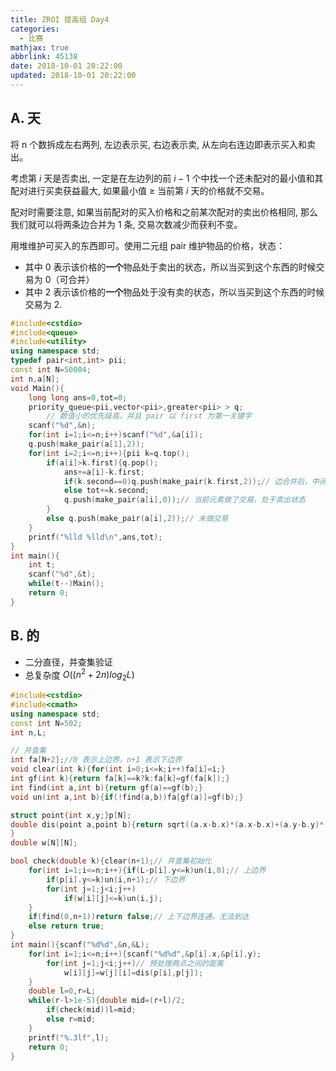 ```yaml
---
title: ZROI 提高组 Day4
categories:
  - 比赛
mathjax: true
abbrlink: 45138
date: 2018-10-01 20:22:00
updated: 2018-10-01 20:22:00
---
```

## A. 天
将 n 个数拆成左右两列, 左边表示买, 右边表示卖, 从左向右连边即表示买入和卖出。

考虑第 $i$ 天是否卖出, 一定是在左边列的前 $i-1$ 个中找一个还未配对的最小值和其配对进行买卖获益最大, 如果最小值 $\geq$ 当前第 $i$ 天的价格就不交易。

配对时需要注意, 如果当前配对的买入价格和之前某次配对的卖出价格相同, 那么我们就可以将两条边合并为 $1$ 条, 交易次数减少而获利不变。

用堆维护可买入的东西即可。使用二元组 pair 维护物品的价格，状态：

- 其中 0 表示该价格的**一个**物品处于卖出的状态，所以当买到这个东西的时候交易为 0（可合并）
- 其中 2 表示该价格的**一个**物品处于没有卖的状态，所以当买到这个东西的时候交易为 2.


```cpp
#include<cstdio>
#include<queue>
#include<utility>
using namespace std;
typedef pair<int,int> pii;
const int N=50004;
int n,a[N];
void Main(){
	long long ans=0,tot=0;
	priority_queue<pii,vector<pii>,greater<pii> > q;
		// 数值小的优先级高，并且 pair 以 first 为第一关键字
	scanf("%d",&n);
	for(int i=1;i<=n;i++)scanf("%d",&a[i]);
	q.push(make_pair(a[1],2));
	for(int i=2;i<=n;i++){pii k=q.top();
		if(a[i]>k.first){q.pop();
			ans+=a[i]-k.first;
			if(k.second==0)q.push(make_pair(k.first,2));// 边合并后，中间的那个元素又可以使用
			else tot+=k.second;
			q.push(make_pair(a[i],0));// 当前元素做了交易，处于卖出状态
		}
		else q.push(make_pair(a[i],2));// 未做交易
	}
	printf("%lld %lld\n",ans,tot);
}
int main(){
	int t;
	scanf("%d",&t);
	while(t--)Main();
	return 0;
}
```

## B. 的
- 二分直径，并查集验证
- 总复杂度 $O((n^2+2n)log_2L)$
```cpp
#include<cstdio>
#include<cmath>
using namespace std;
const int N=502;
int n,L;

// 并查集
int fa[N+2];//0 表示上边界，n+1 表示下边界
void clear(int k){for(int i=0;i<=k;i++)fa[i]=i;}
int gf(int k){return fa[k]==k?k:fa[k]=gf(fa[k]);}
int find(int a,int b){return gf(a)==gf(b);}
void un(int a,int b){if(!find(a,b))fa[gf(a)]=gf(b);}

struct point{int x,y;}p[N];
double dis(point a,point b){return sqrt((a.x-b.x)*(a.x-b.x)+(a.y-b.y)*(a.y-b.y));
}
double w[N][N];

bool check(double k){clear(n+1);// 并查集初始化
	for(int i=1;i<=n;i++){if(L-p[i].y<=k)un(i,0);// 上边界
		if(p[i].y<=k)un(i,n+1);// 下边界
		for(int j=1;j<i;j++)
			if(w[i][j]<=k)un(i,j);
	}
	if(find(0,n+1))return false;// 上下边界连通，无法到达
	else return true;
}
int main(){scanf("%d%d",&n,&L);
	for(int i=1;i<=n;i++){scanf("%d%d",&p[i].x,&p[i].y);
		for(int j=1;j<i;j++)// 预处理两点之间的距离
			w[i][j]=w[j][i]=dis(p[i],p[j]);
	}
	double l=0,r=L;
	while(r-l>1e-5){double mid=(r+l)/2;
		if(check(mid))l=mid;
		else r=mid;
	}
	printf("%.3lf",l);
	return 0;
}
```